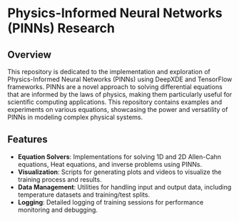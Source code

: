 # Physics-Informed Neural Networks (PINNs) Research

## Overview

This repository is dedicated to the implementation and exploration of Physics-Informed Neural Networks (PINNs) using DeepXDE and TensorFlow frameworks. PINNs are a novel approach to solving differential equations that are informed by the laws of physics, making them particularly useful for scientific computing applications. This repository contains examples and experiments on various equations, showcasing the power and versatility of PINNs in modeling complex physical systems.

## Features

- **Equation Solvers**: Implementations for solving 1D and 2D Allen-Cahn equations, Heat equations, and inverse problems using PINNs.
- **Visualization**: Scripts for generating plots and videos to visualize the training process and results.
- **Data Management**: Utilities for handling input and output data, including temperature datasets and training/test splits.
- **Logging**: Detailed logging of training sessions for performance monitoring and debugging.
